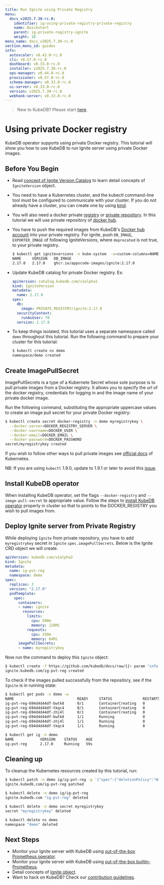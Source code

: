```yaml
---
title: Run Ignite using Private Registry
menu:
  docs_v2025.7.30-rc.0:
    identifier: ig-using-private-registry-private-registry
    name: Quickstart
    parent: ig-private-registry-ignite
    weight: 10
menu_name: docs_v2025.7.30-rc.0
section_menu_id: guides
info:
  autoscaler: v0.42.0-rc.0
  cli: v0.57.0-rc.0
  dashboard: v0.33.0-rc.0
  installer: v2025.7.30-rc.0
  ops-manager: v0.44.0-rc.0
  provisioner: v0.57.0-rc.0
  schema-manager: v0.33.0-rc.0
  ui-server: v0.33.0-rc.0
  version: v2025.7.30-rc.0
  webhook-server: v0.33.0-rc.0
---
```


> New to KubeDB? Please start [here](/docs/v2025.7.30-rc.0/README).

# Using private Docker registry

KubeDB operator supports using private Docker registry. This tutorial will show you how to use KubeDB to run Ignite server using private Docker images.

## Before You Begin

- Read [concept of Ignite Version Catalog](/docs/v2025.7.30-rc.0/guides/ignite/concepts/ignite-version) to learn detail concepts of `IgniteVersion` object.

- You need to have a Kubernetes cluster, and the kubectl command-line tool must be configured to communicate with your cluster. If you do not already have a cluster, you can create one by using [kind](https://kind.sigs.k8s.io/docs/user/quick-start/).

- You will also need a docker private [registry](https://docs.docker.com/registry/) or [private repository](https://docs.docker.com/docker-hub/repos/#private-repositories).  In this tutorial we will use private repository of [docker hub](https://hub.docker.com/).

- You have to push the required images from KubeDB's [Docker hub account](https://hub.docker.com/r/kubedb/) into your private registry. For ignite, push `DB_IMAGE`, `EXPORTER_IMAGE` of following IgniteVersions, where `deprecated` is not true, to your private registry.

  ```bash
  $ kubectl get igniteversions -n kube-system  -o=custom-columns=NAME:.metadata.name,VERSION:.spec.version,DB_IMAGE:.spec.db.image,EXPORTER_IMAGE:.spec.exporter.image,DEPRECATED:.spec.deprecated
  NAME     VERSION   DB_IMAGE                                          EXPORTER_IMAGE                                          DEPRECATED
  2.17.0   2.17.0    ghcr.io/appscode-images/ignite:2.17.0             ghcr.io/kubedb/ignite-init:2.17.0-v1                    <none>
  ```

- Update KubeDB catalog for private Docker registry. Ex:

  ```yaml
  apiVersion: catalog.kubedb.com/v1alpha1
  kind: IgniteVersion
  metadata:
    name: 2.17.0
  spec:
    db:
      image: PRIVATE_REGISTRY/ignite:2.17.0
    securityContext:
      runAsUser: 70
    version: 2.17.0
  ```

- To keep things isolated, this tutorial uses a separate namespace called `demo` throughout this tutorial. Run the following command to prepare your cluster for this tutorial:

  ```bash
  $ kubectl create ns demo
  namespace/demo created
   ```

## Create ImagePullSecret

ImagePullSecrets is a type of a Kubernete Secret whose sole purpose is to pull private images from a Docker registry. It allows you to specify the url of the docker registry, credentials for logging in and the image name of your private docker image.

Run the following command, substituting the appropriate uppercase values to create an image pull secret for your private Docker registry:

```bash
$ kubectl create secret docker-registry -n demo myregistrykey \
  --docker-server=DOCKER_REGISTRY_SERVER \
  --docker-username=DOCKER_USER \
  --docker-email=DOCKER_EMAIL \
  --docker-password=DOCKER_PASSWORD
secret/myregistrykey created
```

If you wish to follow other ways to pull private images see [official docs](https://kubernetes.io/docs/concepts/containers/images/) of Kubernetes.

NB: If you are using `kubectl` 1.9.0, update to 1.9.1 or later to avoid this [issue](https://github.com/kubernetes/kubernetes/issues/57427).

## Install KubeDB operator

When installing KubeDB operator, set the flags `--docker-registry` and `--image-pull-secret` to appropriate value. Follow the steps to [install KubeDB operator](/docs/v2025.7.30-rc.0/setup/README) properly in cluster so that to points to the DOCKER_REGISTRY you wish to pull images from.

## Deploy Ignite server from Private Registry

While deploying `Ignite` from private repository, you have to add `myregistrykey` secret in `Ignite` `spec.imagePullSecrets`.
Below is the Ignite CRD object we will create.

```yaml
apiVersion: kubedb.com/v1alpha2
kind: Ignite
metadata:
  name: ig-pvt-reg
  namespace: demo
spec:
  replicas: 3
  version: "2.17.0"
  podTemplate:
    spec:
      containers:
      - name: ignite
        resources:
          limits:
            cpu: 500m
            memory: 128Mi
          requests:
            cpu: 250m
            memory: 64Mi
      imagePullSecrets:
      - name: myregistrykey
```

Now run the command to deploy this `Ignite` object:

```bash
$ kubectl create -f https://github.com/kubedb/docs/raw/{{< param "info.version" >}}/docs/examples/ignite/private-registry/demo-2.yaml
ignite.kubedb.com/ig-pvt-reg created
```

To check if the images pulled successfully from the repository, see if the `Ignite` is in running state:

```bash
$ kubectl get pods -n demo -w
NAME                             READY     STATUS              RESTARTS   AGE
ig-pvt-reg-694d4d44df-bwtk8      0/1       ContainerCreating   0          18s
ig-pvt-reg-694d4d44df-tkqc4      0/1       ContainerCreating   0          17s
ig-pvt-reg-694d4d44df-zhj4l      0/1       ContainerCreating   0          17s
ig-pvt-reg-694d4d44df-bwtk8      1/1       Running             0          25s
ig-pvt-reg-694d4d44df-zhj4l      1/1       Running             0          26s
ig-pvt-reg-694d4d44df-tkqc4      1/1       Running             0          27s

$ kubectl get ig -n demo
NAME            VERSION    STATUS    AGE
ig-pvt-reg      2.17.0     Running   59s
```

## Cleaning up

To cleanup the Kubernetes resources created by this tutorial, run:

```bash
$ kubectl patch -n demo ig/ig-pvt-reg -p '{"spec":{"deletionPolicy":"WipeOut"}}' --type="merge"
ignite.kubedb.com/ig-pvt-reg patched

$ kubectl delete -n demo ig/ig-pvt-reg
ignite.kubedb.com "ig-pvt-reg" deleted

$ kubectl delete -n demo secret myregistrykey
secret "myregistrykey" deleted

$ kubectl delete ns demo
namespace "demo" deleted
```

## Next Steps

- Monitor your Ignite server with KubeDB using [out-of-the-box Prometheus operator](/docs/v2025.7.30-rc.0/guides/ignite/monitoring/using-prometheus-operator).
- Monitor your Ignite server with KubeDB using [out-of-the-box builtin-Prometheus](/docs/v2025.7.30-rc.0/guides/ignite/monitoring/using-builtin-prometheus).
- Detail concepts of [Ignite object](/docs/v2025.7.30-rc.0/guides/ignite/concepts/ignite).
- Want to hack on KubeDB? Check our [contribution guidelines](/docs/v2025.7.30-rc.0/CONTRIBUTING).
